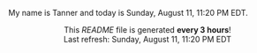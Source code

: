 My name is Tanner and today is Sunday, August 11, 11:20 PM EDT.

<p align="center">This <i>README</i> file is generated <b>every 3 hours</b>!</br>Last refresh: Sunday, August 11, 11:20 PM EDT<br /></p>
